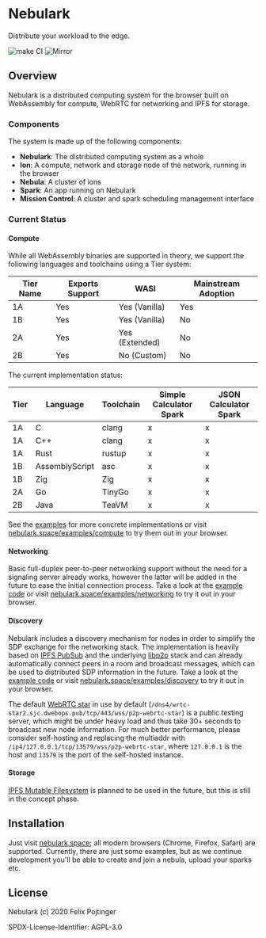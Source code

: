 # Nebulark

Distribute your workload to the edge.

![make CI](https://github.com/pojntfx/nebulark/workflows/make%20CI/badge.svg)
![Mirror](https://github.com/pojntfx/nebulark/workflows/Mirror/badge.svg)

## Overview

Nebulark is a distributed computing system for the browser built on WebAssembly for compute, WebRTC for networking and IPFS for storage.

### Components

The system is made up of the following components:

- **Nebulark**: The distributed computing system as a whole
- **Ion**: A compute, network and storage node of the network, running in the browser
- **Nebula**: A cluster of ions
- **Spark**: An app running on Nebulark
- **Mission Control**: A cluster and spark scheduling management interface

### Current Status

#### Compute

While all WebAssembly binaries are supported in theory, we support the following languages and toolchains using a Tier system:

| Tier Name | Exports Support | WASI           | Mainstream Adoption |
| --------- | --------------- | -------------- | ------------------- |
| 1A        | Yes             | Yes (Vanilla)  | Yes                 |
| 1B        | Yes             | Yes (Vanilla)  | No                  |
| 2A        | Yes             | Yes (Extended) | No                  |
| 2B        | Yes             | No (Custom)    | No                  |

The current implementation status:

| Tier | Language       | Toolchain | Simple Calculator Spark | JSON Calculator Spark |
| ---- | -------------- | --------- | ----------------------- | --------------------- |
| 1A   | C              | clang     | x                       | x                     |
| 1A   | C++            | clang     | x                       | x                     |
| 1A   | Rust           | rustup    | x                       | x                     |
| 1B   | AssemblyScript | asc       | x                       | x                     |
| 1B   | Zig            | Zig       | x                       | x                     |
| 2A   | Go             | TinyGo    | x                       | x                     |
| 2B   | Java           | TeaVM     | x                       | x                     |

See the [examples](./examples) for more concrete implementations or visit [nebulark.space/examples/compute](https://nebulark.space/examples/compute) to try them out in your browser.

#### Networking

Basic full-duplex peer-to-peer networking support without the need for a signaling server already works, however the latter will be added in the future to ease the initial connection process. Take a look at the [example code](./pages/examples/networking.js) or visit [nebulark.space/examples/networking](https://nebulark.space/examples/networking) to try it out in your browser.

#### Discovery

Nebulark includes a discovery mechanism for nodes in order to simplify the SDP exchange for the networking stack. The implementation is heavily based on [IPFS PubSub](https://blog.ipfs.io/25-pubsub/) and the underlying [libp2p](https://libp2p.io/) stack and can already automatically connect peers in a room and broadcast messages, which can be used to distributed SDP information in the future. Take a look at the [example code](./pages/examples/discovery.js) or visit [nebulark.space/examples/discovery](https://nebulark.space/examples/discovery) to try it out in your browser.

The default [WebRTC star](https://github.com/libp2p/js-libp2p-webrtc-star/) in use by default (`/dns4/wrtc-star2.sjc.dwebops.pub/tcp/443/wss/p2p-webrtc-star`) is a public testing server, which might be under heavy load and thus take 30+ seconds to broadcast new node information. For much better performance, please consider self-hosting and replacing the multiaddr with `/ip4/127.0.0.1/tcp/13579/wss/p2p-webrtc-star`, where `127.0.0.1` is the host and `13579` is the port of the self-hosted instance.

#### Storage

[IPFS Mutable Filesystem](https://docs.ipfs.io/concepts/file-systems/#mutable-file-system-mfs) is planned to be used in the future, but this is still in the concept phase.

## Installation

Just visit [nebulark.space](https://nebulark.space/); all modern browsers (Chrome, Firefox, Safari) are supported. Currently, there are just some examples, but as we continue development you'll be able to create and join a nebula, upload your sparks etc.

## License

Nebulark (c) 2020 Felix Pojtinger

SPDX-License-Identifier: AGPL-3.0
